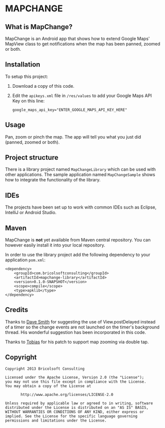 MAPCHANGE
=========

What is MapChange?
---------------------
MapChange is an Android app that shows how to extend Google Maps' MapView class to get notifications when the map has been panned, zoomed or both.


Installation
------------
To setup this project:

1. Download a copy of this code.
1. Edit the `apikeys.xml` file in `/res/values` to add your Google Maps API Key on this line:

    `google_maps_api_key="ENTER_GOOGLE_MAPS_API_KEY_HERE"`

Usage
-----
Pan, zoom or pinch the map. The app will tell you what you just did (panned, zoomed or both).


Project structure
-----------------
There is a library project named `MapChangeLibrary` which can be used with other applications.
The sample application named `MapChangeSample` shows how to integrate the functionality of the library.

IDEs
----
The projects have been set up to work with common IDEs such as Eclipse, IntelliJ or Android Studio.


Maven
-----

MapChange is **not** yet available from Maven central repository. You can however easily install it into your local repository.

In order to use the library project add the following dependency to your application `pom.xml`:

    <dependency>
        <groupId>com.bricolsoftconsulting</groupId>
        <artifactId>mapchange-library</artifactId>
        <version>0.1.0-SNAPSHOT</version>
        <scope>compile</scope>
        <type>apklib</type>
    </dependency>


Credits
-------
Thanks to [Dave Smith](https://github.com/devunwired) for suggesting the use of View.postDelayed instead of a timer so the change events are not launched on the timer's background thread. His wonderful suggestion has been incorporated in this code.

Thanks to [Tobias](https://github.com/johnjohndoe) for his patch to support map zooming via double tap.

Copyright
---------

    Copyright 2013 Bricolsoft Consulting

    Licensed under the Apache License, Version 2.0 (the "License");
    you may not use this file except in compliance with the License.
    You may obtain a copy of the License at

           http://www.apache.org/licenses/LICENSE-2.0

    Unless required by applicable law or agreed to in writing, software
    distributed under the License is distributed on an "AS IS" BASIS,
    WITHOUT WARRANTIES OR CONDITIONS OF ANY KIND, either express or
    implied. See the License for the specific language governing
    permissions and limitations under the License.
